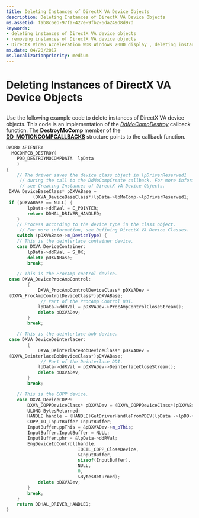 ```yaml
---
title: Deleting Instances of DirectX VA Device Objects
description: Deleting Instances of DirectX VA Device Objects
ms.assetid: fab8c6eb-97fa-427e-9fb2-6da249d8d97d
keywords:
- deleting instances of DirectX VA device objects
- removing instances of DirectX VA device objects
- DirectX Video Acceleration WDK Windows 2000 display , deleting instances
ms.date: 04/20/2017
ms.localizationpriority: medium
---
```


# Deleting Instances of DirectX VA Device Objects


## <span id="ddk_deleting_instances_of_directx_va_device_objects_gg"></span><span id="DDK_DELETING_INSTANCES_OF_DIRECTX_VA_DEVICE_OBJECTS_GG"></span>


Use the following example code to delete instances of DirectX VA device objects. This code is an implementation of the [*DdMoCompDestroy*](https://msdn.microsoft.com/library/windows/hardware/ff549664) callback function. The **DestroyMoComp** member of the [**DD\_MOTIONCOMPCALLBACKS**](https://msdn.microsoft.com/library/windows/hardware/ff551660) structure points to the callback function.

```cpp
DWORD APIENTRY
  MOCOMPCB_DESTROY(
    PDD_DESTROYMOCOMPDATA  lpData
    )
{
    // The driver saves the device class object in lpDriverReserved1 
     // during the call to the DdMoCompCreate callback. For more information, 
     // see Creating Instances of DirectX VA Device Objects.
 DXVA_DeviceBaseClass* pDXVABase =
          (DXVA_DeviceBaseClass*)lpData->lpMoComp->lpDriverReserved1;
 if (pDXVABase == NULL) {
        lpData->ddRVal = E_POINTER;
        return DDHAL_DRIVER_HANDLED;
    }
    // Process according to the device type in the class object.
     // For more information, see Defining DirectX VA Device Classes.
    switch (pDXVABase->m_DeviceType) {
    // This is the deinterlace container device.
    case DXVA_DeviceContainer:
        lpData->ddRVal = S_OK;
        delete pDXVABase;
        break;

    // This is the ProcAmp control device.
 case DXVA_DeviceProcAmpControl:
        {
            DXVA_ProcAmpControlDeviceClass* pDXVADev =
 (DXVA_ProcAmpControlDeviceClass*)pDXVABase;
             // Part of the ProcAmp Control DDI.
            lpData->ddRVal = pDXVADev->ProcAmpControlCloseStream();
            delete pDXVADev;
        }
        break;

    // This is the deinterlace bob device.
 case DXVA_DeviceDeinterlacer:
        {
            DXVA_DeinterlaceBobDeviceClass* pDXVADev =
 (DXVA_DeinterlaceBobDeviceClass*)pDXVABase;
             // Part of the Deinterlace DDI.
            lpData->ddRVal = pDXVADev->DeinterlaceCloseStream();
            delete pDXVADev;
        }
        break;

    // This is the COPP device.
    case DXVA_DeviceCOPP:
        DXVA_COPPDeviceClass* pDXVADev = (DXVA_COPPDeviceClass*)pDXVABase;
        ULONG BytesReturned;
        HANDLE handle = (HANDLE)GetDriverHandleFromPDEV(lpData ->lpDD->lpGbl->dhpdev)
        COPP_IO_InputBuffer InputBuffer;
        InputBuffer.ppThis = &pDXVADev->m_pThis;
        InputBuffer.InputBuffer = NULL;
        InputBuffer.phr = &lpData->ddRVal;
        EngDeviceIoControl(handle,
                           IOCTL_COPP_CloseDevice,
                           &InputBuffer,
                           sizeof(InputBuffer),
                           NULL,
                           0,
                           &BytesReturned);
            delete pDXVADev;
        }
        break;
    }
    return DDHAL_DRIVER_HANDLED;
}
```

 

 





